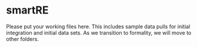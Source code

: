 # smartRE
Please put your working files here.  This includes sample data pulls for initial integration and initial data sets.  As we transition to formality, we will move to other folders.
